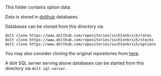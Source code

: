 This folder contains option data.

Data is stored in [dolthub](https://www.dolthub.com/users/sschlenkrich/repositories) databases.

Databases can be cloned from this directory via

```
dolt clone https://www.dolthub.com/repositories/sschlenkrich/rates
dolt clone https://www.dolthub.com/repositories/sschlenkrich/stocks
dolt clone https://www.dolthub.com/repositories/sschlenkrich/options
```

You may also consider cloning the original repositories from [here](https://www.dolthub.com/users/post-no-preference/repositories).

A dolt SQL server serving above databases can be started from this directory via `dolt sql-server`.
